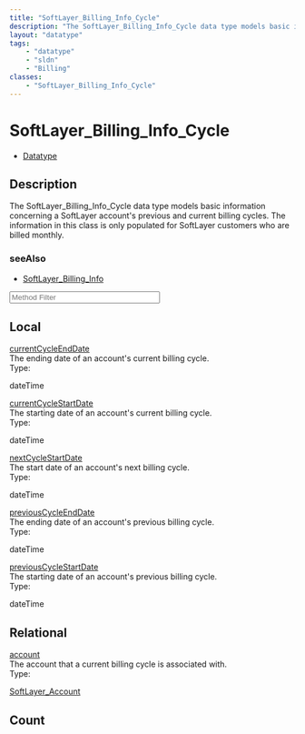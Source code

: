 ```yaml
---
title: "SoftLayer_Billing_Info_Cycle"
description: "The SoftLayer_Billing_Info_Cycle data type models basic information concerning a SoftLayer account's previous and curren... "
layout: "datatype"
tags:
    - "datatype"
    - "sldn"
    - "Billing"
classes:
    - "SoftLayer_Billing_Info_Cycle"
---
```


# SoftLayer_Billing_Info_Cycle
<div id='service-datatype'>
    <ul id='sldn-reference-tabs'>
        <li id='datatype'> <a href='/reference/datatypes/SoftLayer_Billing_Info_Cycle' >Datatype</a></li>
    </ul>
</div>

## Description 
The SoftLayer_Billing_Info_Cycle data type models basic information concerning a SoftLayer account's previous and current billing cycles. The information in this class is only populated for SoftLayer customers who are billed monthly. 



### seeAlso

* [SoftLayer_Billing_Info](/reference/services/SoftLayer_Billing_Info )




<!-- Service Filer BEGIN -->
<div class="view-filters">
        <div class="clearfix">
            <div class="search-input-box">
                <input placeholder="Method Filter" onkeyup="titleSearch(inputId='prop-input', divId='properties', elementClass='prop-row')" 
                    type="text" id="prop-input" value="" size="30" maxlength="128" class="form-text">
            </div>
        </div>
</div>
<!-- Service Filer END -->

<div id="properties" class="content">
    <div id="localProperties" class="prop-content" >
        <h2>Local</h2>
                <div class='prop-row views-row'>
            <span class='views-field-title'>
                <a href="#currentCycleEndDate" name=currentCycleEndDate>currentCycleEndDate</a>
            </span>
            <div class='views-field-body'>The ending date of an account's current billing cycle. </div>
            <span class="type-label">Type:</span> 
            <div class='type-content'>
                <p>dateTime</p>
            </div>
        </div>
                <div class='prop-row views-row'>
            <span class='views-field-title'>
                <a href="#currentCycleStartDate" name=currentCycleStartDate>currentCycleStartDate</a>
            </span>
            <div class='views-field-body'>The starting date of an account's current billing cycle. </div>
            <span class="type-label">Type:</span> 
            <div class='type-content'>
                <p>dateTime</p>
            </div>
        </div>
                <div class='prop-row views-row'>
            <span class='views-field-title'>
                <a href="#nextCycleStartDate" name=nextCycleStartDate>nextCycleStartDate</a>
            </span>
            <div class='views-field-body'>The start date of an account's next billing cycle. </div>
            <span class="type-label">Type:</span> 
            <div class='type-content'>
                <p>dateTime</p>
            </div>
        </div>
                <div class='prop-row views-row'>
            <span class='views-field-title'>
                <a href="#previousCycleEndDate" name=previousCycleEndDate>previousCycleEndDate</a>
            </span>
            <div class='views-field-body'>The ending date of an account's previous billing cycle. </div>
            <span class="type-label">Type:</span> 
            <div class='type-content'>
                <p>dateTime</p>
            </div>
        </div>
                <div class='prop-row views-row'>
            <span class='views-field-title'>
                <a href="#previousCycleStartDate" name=previousCycleStartDate>previousCycleStartDate</a>
            </span>
            <div class='views-field-body'>The starting date of an account's previous billing cycle. </div>
            <span class="type-label">Type:</span> 
            <div class='type-content'>
                <p>dateTime</p>
            </div>
        </div>
            </div>
        <div id="relationalProperties"  class="prop-content" >
        <h2>Relational</h2>
                <div class='prop-row views-row'>
            <span class='views-field-title'>
                <a href="#account" name=account>account</a>
            </span>
            <div class='views-field-body'>The account that a current billing cycle is associated with. </div>
            <span class="type-label">Type:</span> 
            <div class='type-content'>
                <p><a href='/reference/datatypes/SoftLayer_Account'>SoftLayer_Account </a></p>
            </div>
        </div>
                <h2>Count</h2>
            </div>
</div>


